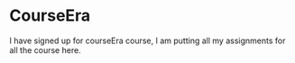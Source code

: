 # CourseEra

I have signed up for courseEra course, I am putting all my assignments for all the course here.
